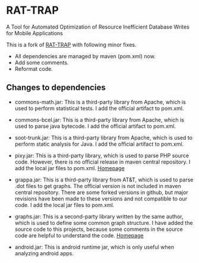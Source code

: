 # RAT-TRAP
A Tool for Automated Optimization of Resource Inefficient Database Writes for Mobile Applications

This is a fork of [RAT-TRAP](https://github.com/USC-SQL/RAT-TRAP/tree/master/source_code/SQLiteDetection) with following minor fixes. 
- All dependencies are managed by maven (pom.xml) now.
- Add some comments.
- Reformat code.

## Changes to dependencies
- commons-math.jar: This is a third-party library from Apache, which is used to perform statistical tests.
I add the official artifact to pom.xml.
- commons-bcel.jar: This is a third-party library from Apache, which is used to parse java bytecode.
I add the official artifact to pom.xml.
- soot-trunk.jar: This is a third-party library from Apache, which is used to perform static analysis for Java.
I add the official artifact to pom.xml.

- pixy.jar: This is a third-party library, which is used to parse PHP source code. 
However, there is no official release in maven central repository. 
I add the local jar files to pom.xml.
[Homepage](https://github.com/oliverklee/pixy)

- grappa.jar: This is a third-party library from AT&T, which is used to parse .dot files to get graphs.
The official version is not included in maven central repository. There are some forked versions in github,
but major revisions have been made  to these versions and not compatible to our code.
I add the local jar files to pom.xml.

- graphs.jar: This is a second-party library written by the same author, 
which is used to define some common graph structure. I have added the source code to this projects,
because some comments in the source code are helpful to understand the code. 
[Homepage](https://github.com/USC-SQL/graphs)

- android.jar: This is android runtime jar, which is only useful when analyzing android apps. 


